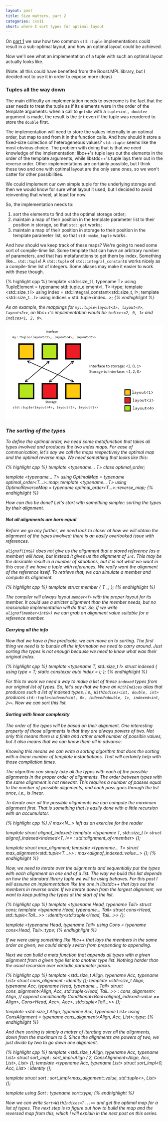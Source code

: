```yaml
---
layout: post
title: Size matters, part 2
categories: cxx11
short: where I sort types for optimal layout 
---
```


On [part 1][previous] we saw how two common `std::tuple` implementations could
result in a sub-optimal layout, and how an optimal layout could be achieved.

Now we'll see what an implementation of a tuple with such an optimal layout
actually looks like.

(Note: all this could have benefited from the Boost.MPL library, but I decided
not to use it in order to expose more ideas)

### Tuples all the way down

The main difficulty an implementation needs to overcome is the fact that the
user needs to treat the tuple as if its elements were in the order of the
template arguments: when a call to `get<0>` with a `tuple<int, double>` argument
is made, the result is the `int` even if the tuple was reordered to store the
`double` first.

The implementation will need to store the values internally in an optimal order,
but map to and from it in the function calls. And how should it store a
fixed-size collection of heterogeneous values? `std::tuple` seems like the most
obvious choice. The problem with doing that is that we need knowledge of the
implementation: libc++'s tuple lays out the elements in the order of the
template arguments, while libstdc++'s tuple lays them out in the reverse order.
Other implementations are certainly possible, but I think these two and one with
optimal layout are the only sane ones, so we won't catter for other
possibilities.

We could implement our own simple tuple for the underlying storage and then we
would know for sure what layout it used, but I decided to avoid reinventing that
wheel, at least for now.

So, the implementation needs to:

 1. sort the elements to find out the optimal storage order;
 2. maintain a map of their position in the template parameter list to their
    position in storage, so that `std::get` works;
 3. maintain a map of their position in storage to their position in the template
    parameter list, so that `std::make_tuple` works.

And how should we keep track of these maps? We're going to need some sort of
compile-time list. Some template that can have an arbitrary number of
parameters, and that has metafunctions to get them by index. Something like...
`std::tuple`! A `std::tuple` of `std::integral_constant`s works nicely as a
compile-time list of integers. Some aliases may make it easier to work with
these though.

{% highlight cpp %}
template <std::size_t I, typename T>
using TupleElement = typename std::tuple_element<I, T>::type;
template <std::size_t I>
using index = std::integral_constant<std::size_t, I>;
template <std::size_t... I>
using indices = std::tuple<index<I>...>;
{% endhighlight %}

As an example, the mappings for `my::tuple<layout<1>, layout<4>, layout<2>>`, on
libc++'s implementation would be `indices<2, 0, 1>` and `indices<1, 2, 0>`.

![Mappings in action][mappings]

### The sorting of the types

To define the optimal order, we need some metafunction that takes all types
involved and produces the two index maps. For ease of communication, let's say
we call the maps respectively the *optimal map* and the *optimal reverse map*.
We need something that looks like this:

{% highlight cpp %}
template <typename... T>
class optimal_order;

template <typename... T>
using OptimalMap = typename optimal_order<T...>::map;
template <typename... T>
using OptimalReverseMap = typename optimal_order<T...>::reverse_map;
{% endhighlight %}

How can this be done? Let's start with something simpler: sorting the types by
their alignment.

#### Not all alignments are born equal

Before we go any further, we need look to closer at how we will obtain the
alignment of the types involved: there is an easily overlooked issue with
references.

`alignof(int&)` does not give us the alignment that a stored reference (as a member)
will have, but instead it gives us the alignment of `int`. This may be the desirable
result in a number of situations, but it is not what we want in this case if we
have a tuple with references. We really want the alignment of the reference
itself. To retrieve that, we can simulate a member and compute its alignment.

{% highlight cpp %}
template <typename T>
struct member { T _; };
{% endhighlight %}

The compiler will always layout `member<T>` with the proper layout for its
member. It could use a stricter alignment than the member needs, but no
reasonable implementation will do that. So, if we write `alignof(member<int&>)`
we can grab an alignment value suitable for a reference member.

#### Carrying all the info

Now that we have a fine predicate, we can move on to sorting. The first thing we
need is to bundle all the information we need to carry around.  Just sorting the
types is not enough because we need to know what was their original index.

{% highlight cpp %}
template <typename T, std::size_t I>
struct indexed {
    using type = T;
    static constexpr auto index = I;
};
{% endhighlight %}

For this to work we need a way to make a list of these `indexed` types from our
original list of types. So, let's say that we have an `WithIndices` alias that
produces such a list of indexed types, i.e., `WithIndices<int, double, int>`
produces `std::tuple<indexed<int, 0>, indexed<double, 1>, indexed<int, 2>>`. Now
we can sort this list.

#### Sorting with linear complexity

The order of the types will be based on their alignment. One interesting property of those
alignments is that they are always powers of two. Not only this means there is a
finite and rather small number of possible values, but it also means that we
can know them all in advance.

Knowing this means we can write a sorting algorithm that does the sorting with a
linear number of template instantiations. That will certainly help with those
compilation times.

The algorithm can simply take all the types with each of the possible alignments
in the proper order of alignments. The order between types with the same
alignment is not relevant. This requires a number of passes equal to the number
of possible alignments, and each pass goes through the list once, i.e., is
linear.

To iterate over all the possible alignments we can compute the maximum alignment
first. That is something that is easily done with a little recursion with an
accumulator.

{% highlight cpp %}
// max<N...> left as an exercise for the reader

template <typename T>
struct alignof_indexed;
template <typename T, std::size_t I>
struct alignof_indexed<indexed<T, I>> : std::alignment_of<member<T>> {};

template <typename T>
struct max_alignment;
template <typename... T>
struct max_alignment<std::tuple<T...>> : max<alignof_indexed<T>::value...> {};
{% endhighlight %}

Now, we need to iterate over the alignments and sequentially put the types with
each alignment on one end of a list. The way we build this list depends on how
the standard library tuple we will be using behaves. For this post I will
assume an implementation like the one in libstdc++ that lays out the members in
reverse order. If we iterate down from the largest alignment, we want to keep
putting the types at the start of the list.

{% highlight cpp %}
template <typename Head, typename Tail>
struct cons;
template <typename Head, typename... Tail>
struct cons<Head, std::tuple<Tail...>>
: identity<std::tuple<Head, Tail...>> {};

template <typename Head, typename Tail>
using Cons = typename cons<Head, Tail>::type;
{% endhighlight %}

If we were using something like libc++ that lays the members in the same order
as given, we could simply switch from prepending to appending.

Next we can build a meta function that appends all types with a given alignment
from a given type list into another type list. Nothing harder than the usual
recursion over variadic parameter packs.

{% highlight cpp %}
template <std::size_t Align, typename Acc, typename List>
struct cons_alignment : identity<Acc> {};
template <std::size_t Align, typename Acc, typename Head, typename... Tail>
struct cons_alignment<Align, Acc, std::tuple<Head, Tail...>>
: cons_alignment<
    Align,
    // append conditionally
    Conditional<Bool<alignof_indexed<Head>::value == Align>, Cons<Head, Acc>, Acc>,
    std::tuple<Tail...>> {};

template <std::size_t Align, typename Acc, typename List>
using ConsAlignment = typename cons_alignment<Align, Acc, List>::type;
{% endhighlight %}

And then sorting is simply a matter of iterating over all the alignments, down
from the maximum to 0. Since the alignments are powers of two, we just divide by
two to go down one alignment.

{% highlight cpp %}
template <std::size_t Align, typename Acc, typename List>
struct sort_impl
: sort_impl<Align / 2, ConsAlignment<Align, Acc, List>, List> {};
template <typename Acc, typename List>
struct sort_impl<0, Acc, List> : identity<Acc> {};

template <typename List>
struct sort : sort_impl<max_alignment<List>::value, std::tuple<>, List> {};

template <typename List>
using Sort : typename sort<List>::type;
{% endhighlight %}

Now we can write `Sort<WithIndices<T...>>` and get the optimal map for a
list of types. The next step is to figure out how to build the map and the
reversed map from this, which I will explain in the next post on this series.

 [mappings]: /images/2012-10-20-optimal-tuple-ii-01.png 

 [previous]: /cxx11/2012/07/06/optimal-tuple-i.html "Previously..."
<!-- [next]: /xxxx/xx/xx/optimal-tuple-iii.html "To be continued..." -->

